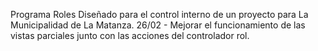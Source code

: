 Programa Roles Diseñado para el control interno de un proyecto para La Municipalidad de La Matanza. 
26/02 - Mejorar el funcionamiento de las vistas parciales junto con las acciones del controlador rol.
